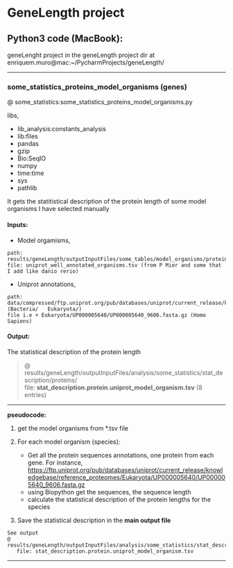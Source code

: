 # GeneLength project

## Python3 code (MacBook): 

geneLenght project in the geneLength project dir at enriquem.muro@mac:~/PycharmProjects/geneLength/

----
### some_statistics_proteins_model_organisms (genes)
@ some_statistics:some_statistics_proteins_model_organisms.py

libs,
* lib_analysis:constants_analysis
* lib:files
* pandas
* gzip
* Bio:SeqIO
* numpy
* time:time
* sys
* pathlib

It gets the statitistical description of the protein length of some model organisms I have selected manually

#### Inputs:
* Model orgamisms,
```file_description
path: results/geneLength/outputInputFiles/some_tables/model_organisms/proteins/
file: uniprot_well_annotated_organisms.tsv (from P Mier and some that I add like danio rerio)
```

* Uniprot annotations,  
```file_description
path: data/compressed/ftp.uniprot.org/pub/databases/uniprot/current_release/knowledgebase/reference_proteomes/ (Bacteria/   Eukaryota/)
file i.e + Eukaryota/UP000005640/UP000005640_9606.fasta.gz (Homo Sapiens)
```

#### Output:
The statistical description of the protein length
>@ results/geneLength/outputInputFiles/analysis/some_statistics/stat_description/proteins/  
file: **stat_description.protein.uniprot_model_organism.tsv** (8 entries) 
----
**pseudocode:**
1. get the model organisms from *.tsv file

2. For each model organism (species):

    * Get all the protein sequences annotations, one protein from each gene. For instance, https://ftp.uniprot.org/pub/databases/uniprot/current_release/knowledgebase/reference_proteomes/Eukaryota/UP000005640/UP000005640_9606.fasta.gz  
    * using Biopython get the sequences, the sequence length
    * calculate the statistical description of the protein lengths for the species
	
3. Save the statistical description in the **main output file**  
```file_description
See output
@ results/geneLength/outputInputFiles/analysis/some_statistics/stat_description/proteins/
   file: stat_description.protein.uniprot_model_organism.tsv
```
----
